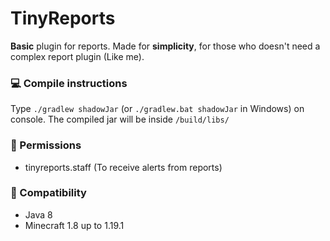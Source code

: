 # TinyReports
**Basic** plugin for reports. Made for **simplicity**, for those who doesn't need a complex report plugin (Like me).

### 💻 Compile instructions
Type `./gradlew shadowJar` (or `./gradlew.bat shadowJar` in Windows) on console. The compiled jar will be inside `/build/libs/`

### 💈 Permissions
- tinyreports.staff (To receive alerts from reports)

### 🔭 Compatibility
- Java 8
- Minecraft 1.8 up to 1.19.1